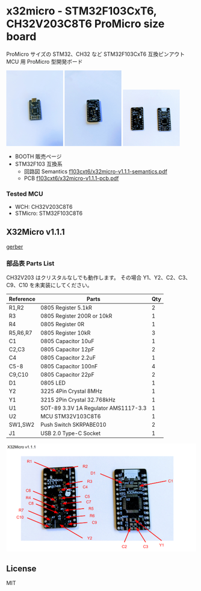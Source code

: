 # x32micro - STM32F103CxT6, CH32V203C8T6 ProMicro size board

ProMicro サイズの STM32、CH32 など STM32F103CxT6 互換ピンアウト MCU 用 ProMicro 型開発ボード

<img src="photos/x32micro-v1.1.1-front.jpg" width="30%"> <img src="photos/x32micro-v1.1.1-back.jpg" width="30%"> <img src="photos/x32micro-v1.1.1-pcb.jpg" width="30%">

- BOOTH 販売ページ
- STM32F103 互換系
    - 回路図 Semantics [f103cxt6/x32micro-v1.1.1-semantics.pdf](x32micro-v1.1.1-semantics.pdf)
    - PCB [f103cxt6/x32micro-v1.1.1-pcb.pdf](x32micro-v1.1.1-pcb.pdf)

### Tested MCU

<!-- - STMicro: STM32F103C8T6 -->

- WCH: CH32V203C8T6
- STMicro: STM32F103C8T6

## X32Micro v1.1.1

[gerber](https://github.com/74th/x32promicro/releases/tag/1.1.1)

### 部品表 Parts List

CH32V203 はクリスタルなしでも動作します。
その場合 Y1、Y2、C2、C3、C9、C10 を未実装にしてください。

| Reference | Parts                                | Qty |
| --------- | ------------------------------------ | --- |
| R1,R2     | 0805 Register 5.1kR                  | 2   |
| R3        | 0805 Register 200R or 10kR           | 1   |
| R4        | 0805 Register 0R                     | 1   |
| R5,R6,R7  | 0805 Register 10kR                   | 3   |
| C1        | 0805 Capacitor 10uF                  | 1   |
| C2,C3     | 0805 Capacitor 12pF                  | 2   |
| C4        | 0805 Capacitor 2.2uF                 | 1   |
| C5-8      | 0805 Capacitor 100nF                 | 4   |
| C9,C10    | 0805 Capacitor 22pF                  | 2   |
| D1        | 0805 LED                             | 1   |
| Y2        | 3225 4Pin Crystal 8MHz               | 1   |
| Y1        | 3215 2Pin Crystal 32.768kHz          | 1   |
| U1        | SOT-89 3.3V 1A Regulator AMS1117-3.3 | 1   |
| U2        | MCU STM32V103C8T6                    | 1   |
| SW1,SW2   | Push Switch SKRPABE010               | 2   |
| J1        | USB 2.0 Type-C Socket                | 1   |

![parts](photos/x32micro-v1.1.1-parts-position.png)

## License

MIT
